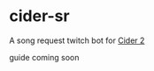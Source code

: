 # cider-sr
A song request twitch bot for [Cider 2](https://github.com/ciderapp/Cider-2) 

guide coming soon